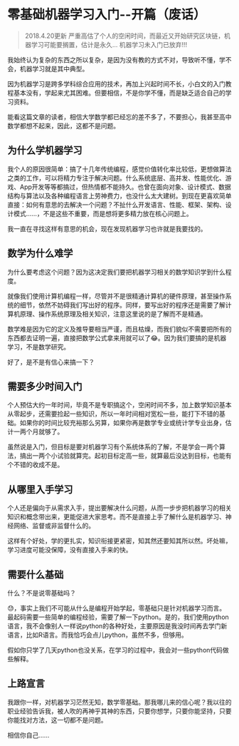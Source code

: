 # 零基础机器学习入门--开篇（废话）


> 2018.4.20更新
> 严重高估了个人的空闲时间，而最近又开始研究区块链，机器学习可能要搁置，估计是永久...
> 机器学习未入门已放弃!!!


我始终认为复杂的东西之所以复杂，是因为没有教的方式不对，导致听不懂，学不会，机器学习就是其中典型。

因为机器学习是跨多学科综合应用的技术，再加上兴起时间不长，小白文的入门教程基本没有，学起来尤其困难。但要相信，不是你学不懂，而是缺乏适合自己的学习资料。

能看这篇文章的读者，相信大学数学都已经忘的差不多了，不要担心，我甚至高中数学都想不起来，因此，这都不是问题。

## 为什么学机器学习

我个人的原因很简单：搞了十几年传统编程，感觉价值转化率比较低，更想做算法之类的工作，可以将精力专注于解决问题。什么系统底层、高并发、性能优化、游戏、App开发等等都搞过，但热情都不能持久。也曾在面向对象、设计模式、数据结构与算法以及各种编程语言上劳神费力，也没什么太大建树。到现在更喜欢简单直接：如何有意思的去解决一个问题？不扯什么开发语言、性能、框架、架构、设计模式……，不是这些不重要，而是想将更多精力放在核心问题上。

我一直在寻找这样有意思的机会，现在发现机器学习也许就是我要找的。


## 数学为什么难学

为什么要考虑这个问题？因为这决定我们要把机器学习相关的数学知识学到什么程度。

就像我们使用计算机编程一样，尽管并不是很精通计算机的硬件原理，甚至操作系统的细节，依然不妨碍我们写出好的程序。同样，要写出好的程序还是需要了解计算机原理、操作系统原理及相关知识，注意这里说的是了解而不是精通。

数学难是因为它的定义及推导要相当严谨，而且枯燥，而我们貌似不需要把所有的东西都去证明一遍，直接把数学公式拿来用就可以了😂。因为我们要搞的是机器学习，不是数学研究。

好了，是不是有信心来搞一下？

## 需要多少时间入门

个人预估大约一年时间，毕竟不是专职搞这个，空闲时间不多，加上数学知识基本从零起步，还需要捡起一些知识，所以一年时间相对宽松一些，能打下不错的基础。如果你的时间比较充裕那么另算，如果你再是数学专业或统计学专业出身，估计一两个月就够了。

虽然说是入门，但目标是要对机器学习有个系统体系的了解，不是学会一两个算法，搞出一两个小试验就算完。起初目标定高一些，就算最后没达到目标，也能有个不错的收成不是。

## 从哪里入手学习

个人还是偏向于从需求入手，提出要解决什么问题，从而一步步把机器学习的相关知识和概念带出来，更能促进大家思考。而不是直接上手了解什么是机器学习、神经网络、监督或非监督什么的。

这样有个好处，学的更扎实，知识衔接更紧密，知其然还要知其所以然。坏处嘛，学习进度可能没保障，没有直接入手来的快。

## 需要什么基础

什么？不是说零基础吗？

😓，事实上我们不可能从什么是编程开始学起，零基础只是针对机器学习而言。最起码需要一些简单的编程经验，需要了解一下python。是的，我们使用python语言，我不会像别人一样说python的各种好处，主要原因是我没时间再去学门新语言，比如R语言。而我恰巧会点儿python，虽然不多，但够用。

假如你只学了几天python也没关系，在学习的过程中，我会对一些python代码做些解释。

## 上路宣言

我跟你一样，对机器学习茫然无知，数学零基础。那我哪儿来的信心呢？我以往的职业经验告诉我，被人吹的再神乎其神的东西，只要你想学，只要你能坚持，只要你能找对方法，这一切都不是问题。

相信你自己……








